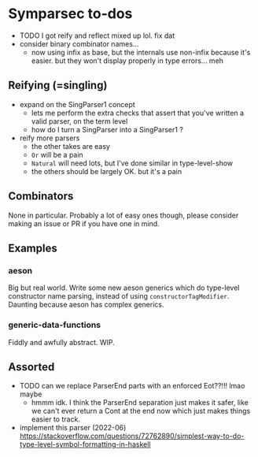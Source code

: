 # Symparsec to-dos
* TODO I got reify and reflect mixed up lol. fix dat
* consider binary combinator names...
  * now using infix as base, but the internals use non-infix because it's
    easier. but they won't display properly in type errors... meh

## Reifying (=singling)
* expand on the SingParser1 concept
  * lets me perform the extra checks that assert that you've written a valid
    parser, on the term level
  * how do I turn a SingParser into a SingParser1 ?
* reify more parsers
  * the other takes are easy
  * `Or` will be a pain
  * `Natural` will need lots, but I've done similar in type-level-show
  * the others should be largely OK. but it's a pain

## Combinators
None in particular. Probably a lot of easy ones though, please consider making
an issue or PR if you have one in mind.

## Examples
### aeson
Big but real world. Write some new aeson generics which do type-level
constructor name parsing, instead of using `constructorTagModifier`. Daunting
because aeson has complex generics.

### generic-data-functions
Fiddly and awfully abstract. WIP.

## Assorted
* TODO can we replace ParserEnd parts with an enforced Eot??!!! lmao maybe
  * hmmm idk. I think the ParserEnd separation just makes it safer, like we
    can't ever return a Cont at the end now which just makes things easier to
    track.
* implement this parser (2022-06)
  https://stackoverflow.com/questions/72762890/simplest-way-to-do-type-level-symbol-formatting-in-haskell
